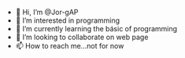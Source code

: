 - 👋 Hi, I’m @Jor-gAP
- 👀 I’m interested in programming
- 🌱 I’m currently learning the básic of programming
- 💞️ I’m looking to collaborate on web page
- 📫 How to reach me...not for now

<!---
Jor-gAP/Jor-gAP is a ✨ special ✨ repository because its `README.md` (this file) appears on your GitHub profile.
You can click the Preview link to take a look at your changes.
--->
